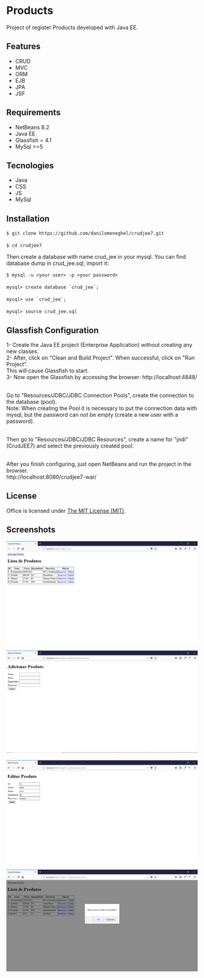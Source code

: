 # Products

Project of register Products developed with Java EE.

## Features

- CRUD
- MVC
- ORM
- EJB
- JPA
- JSF

## Requirements

- NetBeans 8.2
- Java EE
- Glassfish = 4.1
- MySql >=5

## Tecnologies

- Java
- CSS
- JS
- MySql

## Installation

```
$ git clone https://github.com/danilomeneghel/crudjee7.git

$ cd crudjee7

```

Then create a database with name crud_jee in your mysql. You can find database dump in crud_jee.sql, import it:

```
$ mysql -u <your user> -p <your password>

mysql> create database `crud_jee`;

mysql> use `crud_jee`;

mysql> source crud_jee.sql

```

## Glassfish Configuration

1- Create the Java EE project (Enterprise Application) without creating any new classes. <br>
2- After, click on "Clean and Build Project". When successful, click on "Run Project". <br>
This will cause Glassfish to start. <br>
3- Now open the Glassfish by accessing the browser: http://localhost:4848/ <br><br>

Go to "Resources/JDBC/JDBC Connection Pools", create the connection to the database (pool). <br>
Note: When creating the Pool it is necessary to put the connection data with mysql, but the password can not be empty (create a new user with a password). <br><br>

Then go to "Resources/JDBC/JDBC Resources", create a name for "jndi" (CrudJEE7) and select the previously created pool.<br><br>

After you finish configuring, just open NetBeans and run the project in the browser. <br>
http://localhost:8080/crudjee7-war/

## License

Office is licensed under <a href="LICENSE">The MIT License (MIT)</a>.

## Screenshots

![Screenshots](screenshots/screenshot01.png)<br><br>
![Screenshots](screenshots/screenshot02.png)<br><br>
![Screenshots](screenshots/screenshot03.png)<br><br>
![Screenshots](screenshots/screenshot04.png)<br><br>
